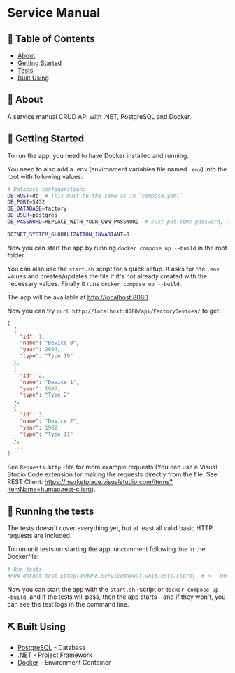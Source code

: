 # Service Manual

## 📝 Table of Contents

- [About](#about)
- [Getting Started](#getting_started)
- [Tests](#tests)
- [Built Using](#built_using)

## 🧐 About <a name = "about"></a>

A service manual CRUD API with .NET, PostgreSQL and Docker.

## 🏁 Getting Started <a name = "getting_started"></a>

To run the app, you need to have Docker installed and running.

You need to also add a .env (environment variables file named `.env`) into the root with following values:

```bash
# Database configuration:
DB_HOST=db  # This must be the same as in `compose.yaml`
DB_PORT=5432
DB_DATABASE=factory
DB_USER=postgres
DB_PASSWORD=REPLACE_WITH_YOUR_OWN_PASSWORD  # Just put some password, it will be automatically created

DOTNET_SYSTEM_GLOBALIZATION_INVARIANT=0
```

Now you can start the app by running `docker compose up --build` in the root folder.

You can also use the `start.sh` script for a quick setup. It asks for the `.env` values
and creates/updates the file if it's not already created with the necessary values.
Finally it runs `docker compose up --build`.

The app will be available at <http://localhost:8080>.

Now you can try `curl http://localhost:8080/api/FactoryDevices/` to get:

```json
[
  {
    "id": 1,
    "name": "Device 0",
    "year": 2004,
    "type": "Type 19"
  },
  {
    "id": 2,
    "name": "Device 1",
    "year": 1987,
    "type": "Type 2"
  },
  {
    "id": 3,
    "name": "Device 2",
    "year": 1982,
    "type": "Type 11"
  },
  ...
]
```

See `Requests.http` -file for more example requests
(You can use a Visual Studio Code extension for making the requests directly from the file.
See REST Client: <https://marketplace.visualstudio.com/items?itemName=humao.rest-client>).

## 🔧 Running the tests <a name = "tests"></a>

The tests doesn't cover everything yet, but at least all valid basic HTTP requests are included.

To run unit tests on starting the app, uncomment following line in the Dockerfile:

```dockerfile
# Run tests.
#RUN dotnet test EtteplanMORE.ServiceManual.UnitTests.csproj  # <-- Uncommend this line

```

Now you can start the app with the `start.sh` -script or `docker compose up --build`,
and if the tests will pass, then the app starts - and if they won't,
you can see the test logs in the command line.

## ⛏️ Built Using <a name = "built_using"></a>

- [PostgreSQL](https://www.postgresql.org/) - Database
- [.NET](https://dotnet.microsoft.com/en-us/) - Project Framework
- [Docker](https://www.docker.com/) - Environment Container
